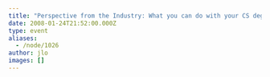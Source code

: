 ```yaml
---
title: "Perspective from the Industry: What you can do with your CS degree"
date: 2008-01-24T21:52:00.000Z
type: event
aliases:
  - /node/1026
author: jlo
images: []
---
```


